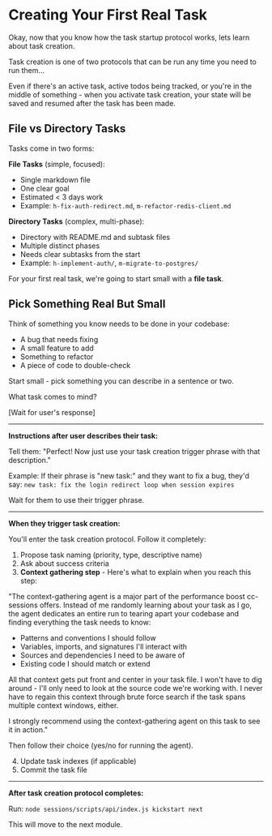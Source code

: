 # Creating Your First Real Task

Okay, now that you know how the task startup protocol works, lets learn about task creation.

Task creation is one of two protocols that can be run any time you need to run them...

Even if there's an active task, active todos being tracked, or you're in the middle of something - when you activate task creation, your state will be saved and resumed after the task has been made.

## File vs Directory Tasks

Tasks come in two forms:

**File Tasks** (simple, focused):
- Single markdown file
- One clear goal
- Estimated < 3 days work
- Example: `h-fix-auth-redirect.md`, `m-refactor-redis-client.md`

**Directory Tasks** (complex, multi-phase):
- Directory with README.md and subtask files
- Multiple distinct phases
- Needs clear subtasks from the start
- Example: `h-implement-auth/`, `m-migrate-to-postgres/`

For your first real task, we're going to start small with a **file task**.

## Pick Something Real But Small

Think of something you know needs to be done in your codebase:
- A bug that needs fixing
- A small feature to add
- Something to refactor
- A piece of code to double-check

Start small - pick something you can describe in a sentence or two.

What task comes to mind?

[Wait for user's response]

---

**Instructions after user describes their task:**

Tell them: "Perfect! Now just use your task creation trigger phrase with that description."

Example: If their phrase is "new task:" and they want to fix a bug, they'd say:
`new task: fix the login redirect loop when session expires`

Wait for them to use their trigger phrase.

---

**When they trigger task creation:**

You'll enter the task creation protocol. Follow it completely:

1. Propose task naming (priority, type, descriptive name)
2. Ask about success criteria
3. **Context gathering step** - Here's what to explain when you reach this step:

"The context-gathering agent is a major part of the performance boost cc-sessions offers. Instead of me randomly learning about your task as I go, the agent dedicates an entire run to tearing apart your codebase and finding everything the task needs to know:
- Patterns and conventions I should follow
- Variables, imports, and signatures I'll interact with
- Sources and dependencies I need to be aware of
- Existing code I should match or extend

All that context gets put front and center in your task file. I won't have to dig around - I'll only need to look at the source code we're working with. I never have to regain this context through brute force search if the task spans multiple context windows, either.

I strongly recommend using the context-gathering agent on this task to see it in action."

Then follow their choice (yes/no for running the agent).

4. Update task indexes (if applicable)
5. Commit the task file

---

**After task creation protocol completes:**

Run: `node sessions/scripts/api/index.js kickstart next`

This will move to the next module.
